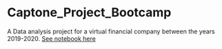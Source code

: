 # Captone_Project_Bootcamp

A Data analysis project for a virtual financial company between the years 2019-2020. [See notebook here](https://nbviewer.org/github/ferdizzz/Captone_Project_Bootcamp/blob/master/capstone_project.ipynb)

